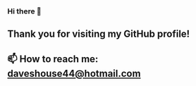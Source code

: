 ### Hi there 👋

##  Thank you for visiting my GitHub profile!

## 📫 How to reach me: [daveshouse44@hotmail.com](mailto:daveshouse44@hotmail.com)

<!--
**daveshouse44/daveshouse44** is a ✨ _special_ ✨ repository because its `README.md` (this file) appears on your GitHub profile.

Here are some ideas to get you started:

- 🔭 I’m currently working on ...
- 🌱 I’m currently learning ...
- 👯 I’m looking to collaborate on ...
- 🤔 I’m looking for help with ...
- 💬 Ask me about ...
- 📫 How to reach me: ...
- 😄 Pronouns: ...
- ⚡ Fun fact: ...
-->
